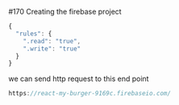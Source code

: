 #170 Creating the firebase project

```js
{
  "rules": {
    ".read": "true",
    ".write": "true"
  }
}
```

we can send http request to this end point

```js
https://react-my-burger-9169c.firebaseio.com/
```


